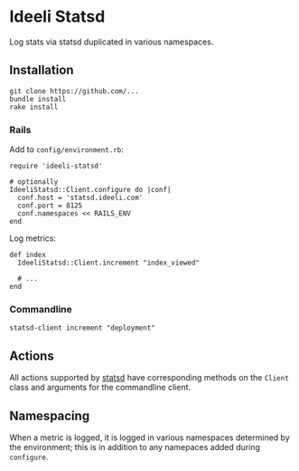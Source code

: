 # Ideeli Statsd

Log stats via statsd duplicated in various namespaces.

## Installation

    git clone https://github.com/...
    bundle install
    rake install

### Rails

Add to `config/environment.rb`:

    require 'ideeli-statsd'

    # optionally
    IdeeliStatsd::Client.configure do |conf|
      conf.host = 'statsd.ideeli.com'
      conf.port = 8125
      conf.namespaces << RAILS_ENV
    end

Log metrics:

    def index
      IdeeliStatsd::Client.increment "index_viewed" 

      # ...
    end

### Commandline

    statsd-client increment "deployment"

## Actions

All actions supported by [statsd][] have corresponding methods on the 
`Client` class and arguments for the commandline client.

[statsd]: https://github.com/github/statsd-ruby/blob/master/lib/statsd.rb

## Namespacing

When a metric is logged, it is logged in various namespaces determined 
by the environment; this is in addition to any namepaces added during 
`configure`.
